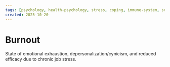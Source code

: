 ```yaml
---
tags: [psychology, health-psychology, stress, coping, immune-system, social-support, personality]
created: 2025-10-20
---
```

# Burnout

State of emotional exhaustion, depersonalization/cynicism, and reduced efficacy due to chronic job stress.
